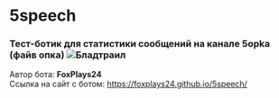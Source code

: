# 5speech

### Тест-ботик для статистики сообщений на канале 5opka (файв опка) ![Бладтраил](https://static-cdn.jtvnw.net/emoticons/v2/69/default/dark/1.0)
Автор бота: **FoxPlays24**
<br /> Ссылка на сайт с ботом: https://foxplays24.github.io/5speech/
